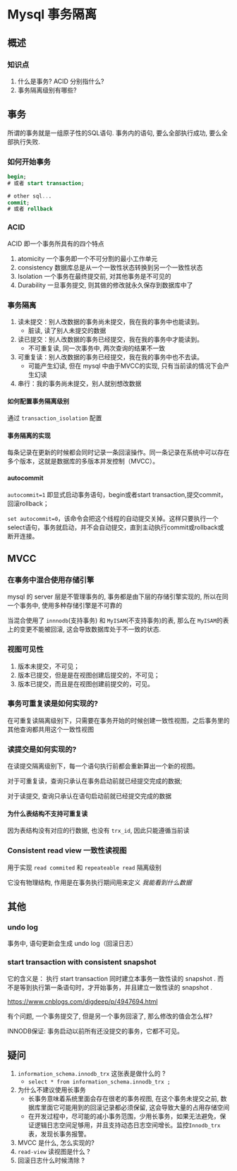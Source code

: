 # Mysql 事务隔离

## 概述

### 知识点

1. 什么是事务? ACID 分别指什么?
2. 事务隔离级别有哪些?


## 事务

所谓的事务就是一组原子性的SQL语句.
事务内的语句, 要么全部执行成功, 要么全部执行失败.

### 如何开始事务

```sql
begin;
# 或者 start transaction;

# other sql...
commit;
# 或者 rollback
```

### ACID

ACID 即一个事务所具有的四个特点

1. atomicity 一个事务即一个不可分割的最小工作单元
2. consistency  数据库总是从一个一致性状态转换到另一个一致性状态
3. Isolation  一个事务在最终提交前, 对其他事务是不可见的
4. Durability 一旦事务提交, 则其做的修改就永久保存到数据库中了

### 事务隔离

1. 读未提交：别人改数据的事务尚未提交，我在我的事务中也能读到。 
   - 脏读, 读了别人未提交的数据
2. 读已提交：别人改数据的事务已经提交，我在我的事务中才能读到。
   - 不可重复读, 同一次事务中, 两次查询的结果不一致
3. 可重复读：别人改数据的事务已经提交，我在我的事务中也不去读。
   - 可能产生幻读, 但在 mysql 中由于MVCC的实现, 只有当前读的情况下会产生幻读
4. 串行：我的事务尚未提交，别人就别想改数据

#### 如何配置事务隔离级别

通过 `transaction_isolation` 配置

#### 事务隔离的实现

每条记录在更新的时候都会同时记录一条回滚操作。同一条记录在系统中可以存在多个版本，这就是数据库的多版本并发控制（MVCC）。

####  autocommit

`autocommit=1` 即显式启动事务语句，begin或者start transaction,提交commit，回滚rollback；

`set autocommit=0`，该命令会把这个线程的自动提交关掉。这样只要执行一个select语句，事务就启动，并不会自动提交，直到主动执行commit或rollback或断开连接。

## MVCC

### 在事务中混合使用存储引擎

mysql 的 server 层是不管理事务的, 事务都是由下层的存储引擎实现的, 所以在同一个事务中, 使用多种存储引擎是不可靠的

当混合使用了 `innnodb`(支持事务) 和 `MyISAM`(不支持事务)的表,  那么在 `MyISAM`的表上的变更不能被回滚, 这会导致数据库处于不一致的状态.

### 视图可见性

1. 版本未提交，不可见；
2. 版本已提交，但是是在视图创建后提交的，不可见；
3. 版本已提交，而且是在视图创建前提交的，可见。

### 事务可重复读是如何实现的?

在可重复读隔离级别下，只需要在事务开始的时候创建一致性视图，之后事务里的其他查询都共用这个一致性视图

### 读提交是如何实现的?

在读提交隔离级别下，每一个语句执行前都会重新算出一个新的视图。

对于可重复读，查询只承认在事务启动前就已经提交完成的数据;

对于读提交, 查询只承认在语句启动前就已经提交完成的数据

#### 为什么表结构不支持可重复读

因为表结构没有对应的行数据, 也没有 `trx_id`, 因此只能遵循当前读

### Consistent read view 一致性读视图

用于实现 `read commited` 和 `repeateable read` 隔离级别

它没有物理结构, 作用是在事务执行期间用来定义 *我能看到什么数据*


## 其他

### undo log

事务中, 语句更新会生成 undo log（回滚日志）

### start transaction with consistent snapshot

它的含义是： 执行 start transaction 同时建立本事务一致性读的 snapshot . 而不是等到执行第一条语句时，才开始事务，并且建立一致性读的 snapshot .

https://www.cnblogs.com/digdeep/p/4947694.html



有个问题, 一个事务提交了, 但是另一个事务回滚了, 那么修改的值会怎么样?

INNODB保证: 事务启动以前所有还没提交的事务，它都不可见。






## 疑问

1. `information_schema.innodb_trx` 这张表是做什么的 ?
   - `select * from information_schema.innodb_trx ;`
2. 为什么不建议使用长事务
   - 长事务意味着系统里面会存在很老的事务视图, 在这个事务未提交之前, 数据库里面它可能用到的回滚记录都必须保留, 这会导致大量的占用存储空间
   - 在开发过程中，尽可能的减小事务范围，少用长事务，如果无法避免，保证逻辑日志空间足够用，并且支持动态日志空间增长。监控`Innodb_trx`表，发现长事务报警。
3. MVCC 是什么, 怎么实现的?
4. `read-view` 读视图是什么 ? 
5. 回滚日志什么时候清除 ?
